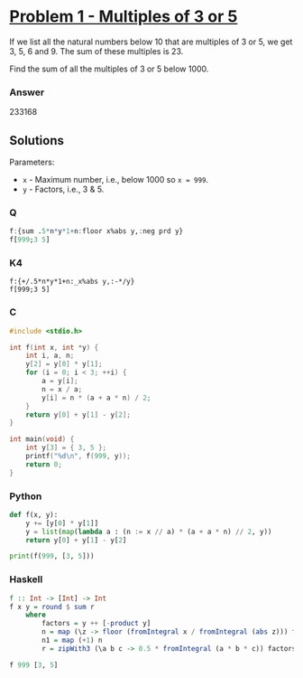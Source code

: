 
# [Problem 1 - Multiples of 3 or 5](https://projecteuler.net/problem=1)

If we list all the natural numbers below 10 that are multiples of 3 or 5, we get 3, 5, 6 and 9. The sum of these multiples is 23.

Find the sum of all the multiples of 3 or 5 below 1000.

### Answer

233168

## Solutions

Parameters:
* `x` - Maximum number, i.e., below 1000 so `x = 999`.
* `y` - Factors, i.e., 3 & 5.

### Q

```q
f:{sum .5*n*y*1+n:floor x%abs y,:neg prd y}
f[999;3 5]
```

### K4

```k
f:{+/.5*n*y*1+n:_x%abs y,:-*/y}
f[999;3 5]
```

### C

```c
#include <stdio.h>

int f(int x, int *y) {
    int i, a, n;
    y[2] = y[0] * y[1];   
    for (i = 0; i < 3; ++i) {
        a = y[i];
        n = x / a;
        y[i] = n * (a + a * n) / 2;
    }
    return y[0] + y[1] - y[2];
}

int main(void) { 
    int y[3] = { 3, 5 };
    printf("%d\n", f(999, y)); 
    return 0; 
}
```

### Python

```python
def f(x, y):
    y += [y[0] * y[1]]
    y = list(map(lambda a : (n := x // a) * (a + a * n) // 2, y))
    return y[0] + y[1] - y[2]

print(f(999, [3, 5]))
```

### Haskell

```haskell
f :: Int -> [Int] -> Int
f x y = round $ sum r
    where
        factors = y ++ [-product y]
        n = map (\z -> floor (fromIntegral x / fromIntegral (abs z))) factors
        n1 = map (+1) n
        r = zipWith3 (\a b c -> 0.5 * fromIntegral (a * b * c)) factors n1 n

f 999 [3, 5]
```
